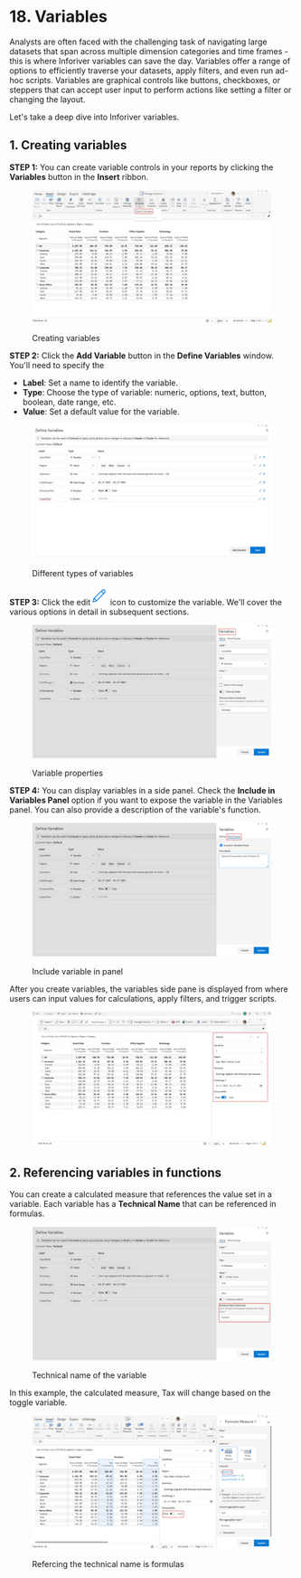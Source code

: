 # 18. Variables

Analysts are often faced with the challenging task of navigating large datasets that span across multiple dimension categories and time frames - this is where Inforiver variables can save the day. Variables offer a range of options to efficiently traverse your datasets, apply filters, and even run ad-hoc scripts. Variables are graphical controls like buttons, checkboxes, or steppers that can accept user input to perform actions like setting a filter or changing the layout.&#x20;

Let's take a deep dive into Inforiver variables.

## 1. Creating variables

**STEP 1:** You can create variable controls in your reports by clicking the **Variables** button in the **Insert** ribbon.

<figure><img src="../../.gitbook/assets/image (1168).png" alt=""><figcaption><p>Creating variables</p></figcaption></figure>

**STEP 2:** Click the **Add Variable** button in the **Define Variables** window. You'll need to specify the&#x20;

* **Label**: Set a name to identify the variable.
* **Type**: Choose the type of variable: numeric, options, text, button, boolean, date range, etc.
* **Value**: Set a default value for the variable.

<figure><img src="../../.gitbook/assets/image (1169).png" alt=""><figcaption><p>Different types of variables</p></figcaption></figure>

**STEP 3:** Click the edit<img src="../../.gitbook/assets/image (1170).png" alt="" data-size="line"> icon to customize the variable. We'll cover the various options in detail in subsequent sections.

<figure><img src="../../.gitbook/assets/image (1171).png" alt=""><figcaption><p>Variable properties</p></figcaption></figure>

**STEP 4:** You can display variables in a side panel. Check the **Include in Variables Panel** option if you want to expose the variable in the Variables panel. You can also provide a description of the variable's function.

<figure><img src="../../.gitbook/assets/image (1172).png" alt=""><figcaption><p>Include variable in panel</p></figcaption></figure>

After you create variables, the variables side pane is displayed from where users can input values for calculations, apply filters, and trigger scripts.

<figure><img src="../../.gitbook/assets/image (1175).png" alt=""><figcaption></figcaption></figure>

## 2. Referencing variables in functions

You can create a calculated measure that references the value set in a variable. Each variable has a **Technical Name** that can be referenced in formulas.

<figure><img src="../../.gitbook/assets/image (5).png" alt=""><figcaption><p>Technical name of the variable</p></figcaption></figure>

In this example, the calculated measure, Tax will change based on the toggle variable.

<figure><img src="../../.gitbook/assets/image (1176).png" alt=""><figcaption><p>Refercing the technical name is formulas</p></figcaption></figure>
